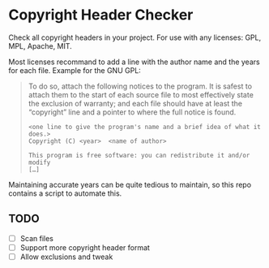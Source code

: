 # Copyright Header Checker

Check all copyright headers in your project. For use with any licenses: GPL, MPL, Apache, MIT.

Most licenses recommand to add a line with the author name and the years for each file. Example for the GNU GPL:


> To do so, attach the following notices to the program. It is safest to attach them to the start of each source file to most effectively state the exclusion of warranty; and each file should have at least the “copyright” line and a pointer to where the full notice is found.
>
>     <one line to give the program's name and a brief idea of what it does.>
>     Copyright (C) <year>  <name of author>
>
>     This program is free software: you can redistribute it and/or modify
>     […]

Maintaining accurate years can be quite tedious to maintain, so this repo contains a script to automate this.

## TODO

- [ ] Scan files
- [ ] Support more copyright header format
- [ ] Allow exclusions and tweak
